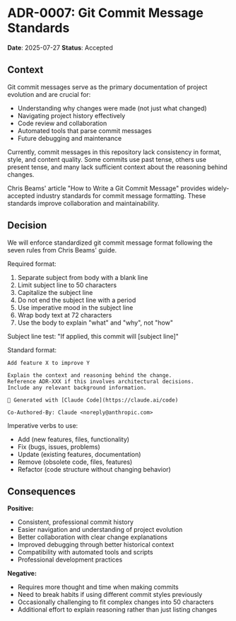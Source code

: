 # ADR-0007: Git Commit Message Standards

**Date**: 2025-07-27
**Status**: Accepted

## Context

Git commit messages serve as the primary documentation of project
evolution and are crucial for:

- Understanding why changes were made (not just what changed)
- Navigating project history effectively
- Code review and collaboration
- Automated tools that parse commit messages
- Future debugging and maintenance

Currently, commit messages in this repository lack consistency in
format, style, and content quality. Some commits use past tense,
others use present tense, and many lack sufficient context about the
reasoning behind changes.

Chris Beams' article "How to Write a Git Commit Message" provides
widely-accepted industry standards for commit message formatting.
These standards improve collaboration and maintainability.

## Decision

We will enforce standardized git commit message format following the
seven rules from Chris Beams' guide.

Required format:
1. Separate subject from body with a blank line
2. Limit subject line to 50 characters
3. Capitalize the subject line
4. Do not end the subject line with a period
5. Use imperative mood in the subject line
6. Wrap body text at 72 characters
7. Use the body to explain "what" and "why", not "how"

Subject line test: "If applied, this commit will [subject line]"

Standard format:
```
Add feature X to improve Y

Explain the context and reasoning behind the change.
Reference ADR-XXX if this involves architectural decisions.
Include any relevant background information.

🤖 Generated with [Claude Code](https://claude.ai/code)

Co-Authored-By: Claude <noreply@anthropic.com>
```

Imperative verbs to use:
- Add (new features, files, functionality)
- Fix (bugs, issues, problems)
- Update (existing features, documentation)
- Remove (obsolete code, files, features)
- Refactor (code structure without changing behavior)

## Consequences

**Positive:**
- Consistent, professional commit history
- Easier navigation and understanding of project evolution
- Better collaboration with clear change explanations
- Improved debugging through better historical context
- Compatibility with automated tools and scripts
- Professional development practices

**Negative:**
- Requires more thought and time when making commits
- Need to break habits if using different commit styles previously
- Occasionally challenging to fit complex changes into 50 characters
- Additional effort to explain reasoning rather than just listing
  changes